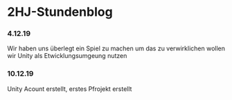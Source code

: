 # 2HJ-Stundenblog

### 4.12.19
Wir haben uns überlegt ein Spiel zu machen
um das zu verwirklichen wollen wir Unity als Etwicklungsumgeung nutzen

### 10.12.19
Unity Acount erstellt, erstes Pfrojekt erstellt


